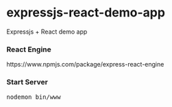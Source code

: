 # expressjs-react-demo-app
Expressjs + React demo app


<h3>React Engine</h3>
<p>https://www.npmjs.com/package/express-react-engine</p>

<h3>Start Server</h3>
<pre>nodemon bin/www</pre>
